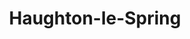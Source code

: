 ---
title: 'Haughton-le-Spring'
altTitle: 'Cafes in Haughton-le-Spring'
url: '/locations/haughton-le-spring/'
type: 'location'
id: 'haughton-le-spring'
geolocation:
  lat: 54.9783
  long: 1.6178
population: null
area: null
history: null
landmarks: null
climate: null
economy: null
content: "Haughton-le-Spring, a town in the County Durham region, has a variety of cozy cafes where you can enjoy a hot cup of coffee or a delicious snack. Whether you're in the mood for a simple drip coffee or a fancy latte, you're sure to find a cafe that suits your taste. Some cafes in Haughton-le-Spring offer freshly baked pastries and cakes to accompany your coffee, while others have more substantial food options. With a friendly and inviting atmosphere, Haughton-le-Spring's cafes are the perfect place to meet up with friends or catch up on some work while enjoying a delicious cup of coffee."
images:
  header:
    src: '/images/locations/gateshead-quayside-north-east-england.jpeg'
    alt: 'Gateshead Quayside, North East England'
    width: 1920
    height: 1024
  thumbnail:
    src: '/images/locations/gateshead-quayside-north-east-england.jpeg'
    alt: 'Gateshead Quayside, North East England'
    width: 400
    height: 300
head:
  title: 'Cafes in Haughton-le-Spring : Explore Cafes and Coffee Blends Across Tyne & Wear'
  meta:
    - name: 'keywords'
      content: 'cafe finder, coffee shop locator, cafe reviews, cafe events, cafe news, speciality coffee, cafe blog, coffee culture'
    - name: 'robots'
      content: 'index, follow'
    - name: 'author'
      content: 'Chris Prusakiewicz with ChatGPT'
    - name: 'copyright'
      content: '© 2023 The Coffee Detectives'
settings:
  slider: false
---
